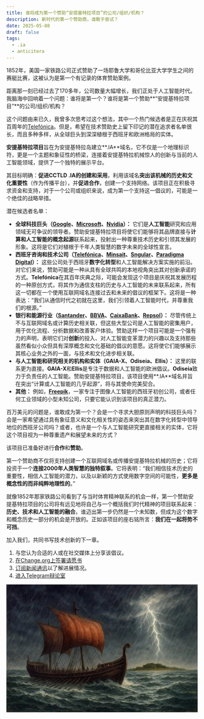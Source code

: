 ```yaml
---
title: 谁将成为第一个赞助“安提基特拉项目”的公司/组织/机构？
description: 新时代的第一个赞助商，谁敢于尝试？
date: 2025-05-08
draft: false
tags:
  - .ia
  - anticitera
---
```


1852年，美国一家铁路公司正式赞助了一场耶鲁大学和哥伦比亚大学学生之间的赛艇比赛，这被认为是第一个有记录的体育赞助案例。

距离那一刻已经过去了170多年，公司数量大幅增长，我们正处于人工智能时代。我脑海中回响着一个问题：谁将是第一个？谁将是第一个赞助**“安提基特拉项目”**的公司/组织/机构？

这个问题由来已久，我曾多次思考过这个想法，其中一个热门候选者是正在庆祝其百周年的[Telefónica](https://www.telefonica.com/es/)。但是，希望在技术赞助史上留下印记的潜在追求者名单很长，而且多种多样，从全球巨头到深深植根于西班牙和欧洲格局的实体。

**安提基特拉项目**旨在为安提基特拉岛建立**.IA**域名，它不仅是一个地理标识符，更是一个主题和象征性的桥梁，连接着安提基特拉机械惊人的创新与当前的人工智能领域，提供了一个独特的展示平台。

其目标明确：**促进CCTLD .IA的创建和采用**，利用该域名**突出该机械的历史和文化重要性**（作为传播平台），并**促进合作**，创建一个支持网络。该项目正在积极寻求资金和支持，对于一个公司或组织来说，成为第一个支持这一倡议的，可能是一个绝佳的战略举措。

潜在候选者名单：

- **全球科技巨头（[Google](https://www.google.es/)、[Microsoft](https://www.microsoft.com/es-es)、[Nvidia](https://www.nvidia.com/es-es/)）：** 它们是**人工智能**研究和应用领域无可争议的领导者。赞助安提基特拉项目将使它们能够将其品牌直接与**计算和人工智能的概念起源**联系起来，投射出一种尊重技术历史和引领其发展的形象。这将是它们对植根于千年人类智慧的数字未来的全球性宣言。
- **西班牙咨询和技术公司（[Telefónica](https://www.telefonica.com/es/)、[Minsait](https://www.minsait.com/es)、[Sngular](https://www.sngular.com/)、[Paradigma Digital](https://www.paradigmadigital.com/)）：** 这些公司处于西班牙**数字化转型**和人工智能解决方案实施的前沿。对它们来说，赞助可能是一种从具有全球共鸣的本地视角突出其对创新承诺的方式。**Telefónica**在其百年庆典之际，可能会发现这个项目是庆祝其发展历程的一种原创方式，将其作为通信支柱的历史与人工智能的未来联系起来，所有这一切都在一个使用互联网域名连接过去和未来的倡议的框架下。这将是一种表达：“我们从通信时代之初就在这里，我们引领着人工智能时代，并尊重我们的根源。”
- **银行和能源行业（[Santander](https://www.santander.com/es/home)、[BBVA](https://www.bbva.es/personas.html)、[CaixaBank](https://www.caixabank.com/es/home_es.html)、[Repsol](https://www.repsol.com/es/index.cshtml)）：** 尽管传统上不与互联网域名或计算历史相关联，但这些大型公司是人工智能的密集用户，用于优化流程、分析数据和改善客户体验。赞助这样一个项目可能是一个强有力的声明，表明它们对**创新**的投入、对人工智能变革潜力的兴趣以及支持那些虽然看似小众但具有深厚概念和文化基础的倡议的意愿。这将使它们能够展示其核心业务之外的一面，与技术和文化进步相关联。
- **与人工智能和研究相关的机构和实体（GAIA-X、Odiseia、Ellis）：** 这里的联系更为直接。**GAIA-X**和**Ellis**是专注于数据和人工智能的欧洲倡议。**Odiseia**致力于负责任的人工智能。赞助安提基特拉项目，该项目使用**.IA**域名并旨在突出“计算或人工智能的几乎起源”，将与其使命完美契合。
- **其他：** 例如，[**Freepik**](https://www.freepik.es/)，一家专注于图像人工智能的西班牙初创公司，或者任何工业领域的小型未知公司，只要它能认识到该项目的真正潜力。

百万美元的问题是，谁敢成为第一个？会是一个寻求大胆原则声明的科技巨头吗？会是一家希望通过具有象征意义和文化相关性的姿态来突出其在数字化转型中领导地位的西班牙公司吗？或者，也许是一个与人工智能研究更直接相关的实体，它将这个项目视为一种尊重遗产和展望未来的方式？

该项目已准备好进行**合作**和**赞助**。

第一个赞助商不仅将支持创建一个互联网域名或传播安提基特拉机械的历史；它将投资于一个**连接2000年人类智慧的独特叙事**。它将表明：“我们相信技术历史的重要性，相信人工智能的潜力，以及以新颖的方式使用数字空间的可能性，**更多是概念性的而非纯粹地理性的**。”

就像1852年那家铁路公司看到了与当时体育精神联系的机会一样，第一个赞助安提基特拉项目的公司将有远见地将自己与一个概括我们时代精神的项目联系起来：**历史、技术和人工智能的融合**。谁迈出第一步仍然是一个未知数，但成为这个数字和概念历史一部分的机会是开放的。正如该项目的座右铭所言：**我们在一起将势不可挡**。

加入我们，共同书写技术创新的下一章。

1.  与您认为合适的人或在社交媒体上分享该倡议。
2.  [在Change.org上签署请愿书](https://chng.it/hqCyzBpwgW)
3.  [订阅新闻通讯](https://docs.google.com/forms/d/e/1FAIpQLSeptFS3-XMVTeBFQzDEl1O55hkXhtOgYmMSEfpLLJk11UZEOA/viewform?usp=sf_link%27)以了解进展情况。
4.  [进入Telegram辩论室](https://t.me/+oAeZGMsePDg2ZDI0)

![一艘船在安提基特拉岛前雷暴中的插图](/img/PecioAnticitera.webp)